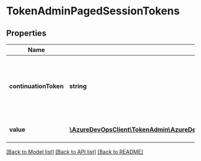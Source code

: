 # TokenAdminPagedSessionTokens

## Properties
Name | Type | Description | Notes
------------ | ------------- | ------------- | -------------
**continuationToken** | **string** | The continuation token that can be used to retrieve the next page of session tokens, or &lt;code&gt;null&lt;/code&gt; if there is no next page. | [optional] 
**value** | [**\AzureDevOpsClient\TokenAdmin\AzureDevOpsClient\TokenAdmin\Model\SessionToken[]**](SessionToken.md) | The list of all session tokens in the current page. | [optional] 

[[Back to Model list]](../README.md#documentation-for-models) [[Back to API list]](../README.md#documentation-for-api-endpoints) [[Back to README]](../README.md)


